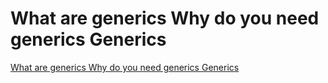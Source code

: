 # What are generics Why do you need generics Generics
[What are generics Why do you need generics Generics](https://aiwithcloud.com/2022/09/19/what_are_generics_why_do_you_need_generics_generics/)